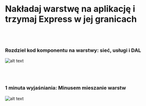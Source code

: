 # Nakładaj warstwę na aplikację i trzymaj Express w jej granicach

<br/><br/>

 ### Rozdziel kod komponentu na warstwy: sieć, usługi i DAL

![alt text](https://github.com/i0natan/nodebestpractices/blob/master/assets/images/structurebycomponents.PNG "Separate component code into layers")

 <br/><br/>

### 1 minuta wyjaśniania: Minusem mieszanie warstw

![alt text](https://github.com/i0natan/nodebestpractices/blob/master/assets/images/keepexpressinweb.gif "The downside of mixing layers")
